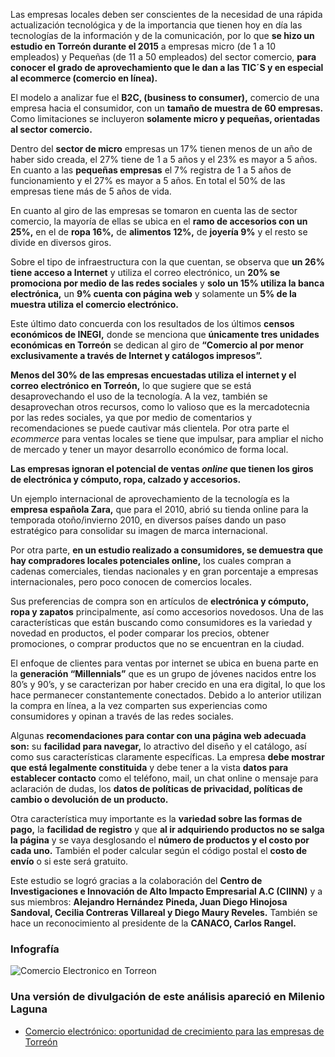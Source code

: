 
Las empresas locales deben ser conscientes de la necesidad de una rápida actualización tecnológica y de la importancia que tienen hoy en día las  tecnologías de la información y de la comunicación,  por lo que **se hizo un estudio en Torreón durante el 2015** a empresas micro (de 1 a 10 empleados) y Pequeñas (de 11 a 50 empleados) del sector comercio, **para conocer el grado de aprovechamiento que le dan a las TIC´S y en especial al ecommerce (comercio en línea).**

El modelo a analizar fue el **B2C, (business to consumer),** comercio de una empresa hacia el consumidor, con un **tamaño de muestra de 60 empresas.** Como limitaciones se incluyeron **solamente micro y pequeñas, orientadas al sector comercio.**

Dentro del **sector de micro** empresas un 17% tienen menos de un año de haber sido creada, el 27% tiene de 1 a 5 años y el 23% es mayor a 5 años. En cuanto a las **pequeñas empresas** el 7% registra de 1 a 5 años de funcionamiento y el 27% es mayor a 5 años. En total el 50% de las empresas tiene más de 5 años de vida.

En cuanto al giro de las empresas se tomaron en cuenta las de sector comercio, la mayoría de ellas se ubica en el **ramo de accesorios con un 25%,** en el de **ropa 16%,** de **alimentos 12%,** de **joyería 9%** y el resto se divide en diversos giros.

Sobre el tipo de infraestructura con la que cuentan, se observa que **un 26% tiene acceso a Internet** y utiliza el correo electrónico, un **20% se promociona por medio de las redes sociales** y **solo un 15% utiliza la banca electrónica,** un **9% cuenta con página web** y solamente un **5% de la muestra utiliza el comercio electrónico.**

Este último dato concuerda con los resultados de los últimos **censos económicos de INEGI,** donde se menciona que **únicamente tres unidades económicas en Torreón** se dedican al giro de **“Comercio al por menor exclusivamente a través de Internet y catálogos impresos”.**

**Menos del 30% de las empresas encuestadas utiliza el internet y el correo electrónico en Torreón,** lo que sugiere que se está desaprovechando el uso de la tecnología. A la vez, también se desaprovechan otros recursos, como lo valioso que es la mercadotecnia por las redes sociales, ya que por medio de comentarios y recomendaciones se puede cautivar más clientela. Por otra parte el _ecommerce_ para ventas locales se tiene que impulsar, para ampliar el nicho de mercado y tener un mayor desarrollo económico de forma local.

**Las empresas ignoran el potencial de ventas _online_ que tienen los giros de electrónica y cómputo, ropa, calzado y accesorios.**

Un ejemplo internacional de aprovechamiento de la tecnología es la **empresa española Zara,** que para el 2010, abrió su tienda online para la temporada otoño/invierno 2010, en diversos países dando un paso estratégico para consolidar su imagen de marca internacional.

Por otra parte, **en un estudio realizado a consumidores, se demuestra que hay compradores locales potenciales online,** los cuales compran a cadenas comerciales, tiendas nacionales y en gran porcentaje a empresas internacionales, pero poco conocen de comercios locales.

Sus preferencias de compra son en artículos de **electrónica y cómputo, ropa y zapatos** principalmente, así como accesorios novedosos. Una de las características que están buscando como consumidores es la variedad y novedad en productos, el poder comparar los precios, obtener promociones, o comprar productos que no se encuentran en la ciudad.

El enfoque de clientes para ventas por internet se ubica en buena parte en la **generación “Millennials”** que es un grupo de jóvenes nacidos entre los 80’s y 90’s, y se caracterizan por haber crecido en una era digital, lo que los hace permanecer constantemente conectados. Debido a lo anterior utilizan la compra en línea, a la vez comparten sus experiencias como consumidores y opinan a través de las redes sociales.

Algunas **recomendaciones para contar con una página web adecuada son:** su **facilidad para navegar,** lo atractivo del diseño y el catálogo, así como sus características claramente específicas. La empresa **debe mostrar que está legalmente constituida** y debe tener a la vista **datos para establecer contacto** como el teléfono, mail, un chat online o mensaje para aclaración de dudas, los **datos de políticas de privacidad, políticas de cambio o devolución de un producto.**

Otra característica muy importante es la **variedad sobre las formas de pago,** la **facilidad de registro** y que **al ir adquiriendo productos no se salga la página** y se vaya desglosando el **número de productos y el costo por cada uno.** También el poder calcular según el código postal el **costo de envío** o si este será gratuito.

Este estudio se logró gracias a la colaboración del **Centro de Investigaciones e Innovación  de Alto Impacto Empresarial A.C (CIINN)** y a sus miembros: **Alejandro Hernández Pineda, Juan Diego  Hinojosa Sandoval, Cecilia Contreras Villareal y Diego Maury Reveles.** También se hace un reconocimiento al presidente de la **CANACO, Carlos Rangel.**

### Infografía

<img class="img-responsive" src="comercio-electronico-oportunidad-de-crecimiento/comercio-electronico-en-torreon.jpg" alt="Comercio Electronico en Torreon">

### Una versión de divulgación de este análisis apareció en Milenio Laguna

* [Comercio electrónico: oportunidad de crecimiento para las empresas de Torreón](http://www.milenio.com/negocios/IMPLAN_Torreon-Comercio_electronico_en_Torreon-empresas_de_Torreon_0_675532503.html)
